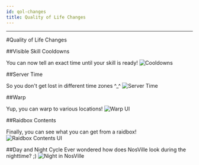 ```yaml
---
id: qol-changes
title: Quality of Life Changes
---
```


___

#Quality of Life Changes

##Visible Skill Cooldowns

You can now tell an exact time until your skill is ready!
![](https://gitlab.com/noswings/preview-wiki/-/blob/feature/qol-changes/img/cooldowns.png "Cooldowns")

##Server Time

So you don't get lost in different time zones ^_^
![](https://gitlab.com/noswings/preview-wiki/-/blob/feature/qol-changes/img/server-time.png "Server Time")

##Warp

Yup, you can warp to various locations!
![](https://gitlab.com/noswings/preview-wiki/-/blob/feature/qol-changes/img/warp.png "Warp UI")

##Raidbox Contents

Finally, you can see what you can get from a raidbox!
![](https://gitlab.com/noswings/preview-wiki/-/blob/feature/qol-changes/img/raidbox.png "Raidbox Contents UI")

##Day and Night Cycle
Ever wondered how does NosVille look during the nighttime? ;)
![](https://gitlab.com/noswings/preview-wiki/-/blob/feature/qol-changes/img/night.png "Night in NosVille")